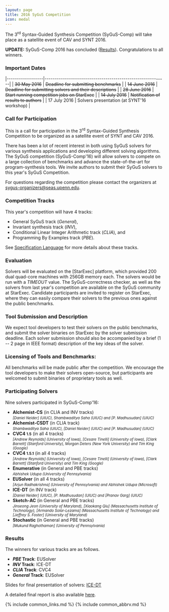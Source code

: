 ```yaml
---
layout: page
title: 2016 SyGuS Competition
icon: medal
---
```


The 3<sup>rd</sup> Syntax-Guided Synthesis Competition (SyGuS-Comp)
will take place as a satellite event of CAV and SYNT 2016.

**UPDATE:**
SyGuS-Comp 2016 has concluded ([Results](#results)).
Congratulations to all winners.


### Important Dates

|------------------|------------------------------------------------------------|
| ~~30 May 2016~~  | ~~Deadline for submitting benchmarks~~                     |
| ~~14 June 2016~~ | ~~Deadline for submitting solvers and their descriptions~~ |
| ~~28 June 2016~~ | ~~Start running competition jobs on StarExec~~             |
| ~~14 July 2016~~ | ~~Notification of results to authors~~                     |
| 17 July 2016     | Solvers presentation (at SYNT'16 workshop)                 |


### Call for Participation

This is a call for participation in the 3<sup>rd</sup> Syntax-Guided Synthesis Competition
to be organized as a satellite event of SYNT and CAV 2016.

There has been a lot of recent interest in both using SyGuS solvers for various synthesis applications
and developing different solving algorithms.
The SyGuS competition (SyGuS-Comp'16) will allow solvers to compete on a large collection of benchmarks
and advance the state-of-the-art for program-synthesis tools.
We invite authors to submit their SyGuS solvers to this year's SyGuS Competition.

For questions regarding the competition please contact the organizers at <sygus-organizers@seas.upenn.edu>.


### Competition Tracks

This year's competition will have 4 tracks:
<br>
- General SyGuS track (_General_),
- Invariant synthesis track (_INV_),
- Conditional Linear Integer Arithmetic track (_CLIA_), and
- Programming By Examples track (_PBE_).

See [Specification Language](/language.html) for more details about these tracks.


### Evaluation

Solvers will be evaluated on the [StarExec] platform,
which provided 200 dual quad-core machines with 256GB memory each.
The solvers would be run with a _TIMEOUT_ value.
The SyGuS-correctness checker, as well as the solvers from last year's competition
are available on the SyGuS community at StarExec.
Candidate participants are invited to register on StarExec,
where they can easily compare their solvers to the previous ones against the public benchmarks.


### Tool Submission and Description

We expect tool developers to test their solvers on the public benchmarks,
and submit the solver binaries on StarExec by the solver submission deadline.
Each solver submission should also be accompanied by a brief (1 -- 2 page in IEEE format)
description of the key ideas of the solver.


### Licensing of Tools and Benchmarks:

All benchmarks will be made public after the competition.
We encourage the tool developers to make their solvers open-source,
but participants are welcomed to submit binaries of proprietary tools as well.


### Participating Solvers

Nine solvers participated in SyGuS-Comp'16:
- **Alchemist-CS** (in CLIA and INV tracks) <br>
  <small><em>
    [Daniel Neider] (UIUC), Shambwaditya Saha (UIUC) and [P. Madhusudan] (UIUC)
  </em></small>
- **Alchemist-CSDT** (in CLIA track) <br>
  <small><em>
    Shambwaditya Saha (UIUC), [Daniel Neider] (UIUC) and [P. Madhusudan] (UIUC)
  </em></small>
- **CVC4 <small>1.5</small>** (in all 4 tracks) <br>
  <small><em>
    [Andrew Reynolds] (University of Iowa), [Cesare Tinelli] (University of Iowa),
    [Clark Barrett] (Stanford University), Morgan Deters (New York University)
    and Tim King (Google)
  </em></small>
- **CVC4 <small>1.5.1</small>** (in all 4 tracks) <br>
  <small><em>
    [Andrew Reynolds] (University of Iowa), [Cesare Tinelli] (University of Iowa),
    [Clark Barrett] (Stanford University) and Tim King (Google)
  </em></small>
- **Enumerative** (in General and PBE tracks) <br>
  <small><em>
    Abhishek Udupa (University of Pennsylvania)
  </em></small>
- **EUSolver** (in all 4 tracks) <br>
  <small><em>
    [Arjun Radhakrishna] (University of Pennsylvania) and Abhishek Udupa (Microsoft)
  </em></small>
- **ICE-DT** (in INV track) <br>
  <small><em>
    [Daniel Neider] (UIUC), [P. Madhusudan] (UIUC) and [Pranav Garg] (UIUC)
  </em></small>
- **Sketch-AC** (in General and PBE tracks) <br>
  <small><em>
    Jinseong Jeon (University of Maryland), [Xiaokang Qiu] (Massachusetts Institute of Technology),
    [Armando Solar-Lezama] (Massachusetts Institute of Technology) and [Jeffrey S. Foster] (University of Maryland)
  </em></small>
- **Stochastic** (in General and PBE tracks) <br>
  <small><em>
    [Mukund Raghothaman] (University of Pennsylvania)
  </em></small>


### Results

The winners for various tracks are as follows.

- **_PBE_ Track**: EUSolver
- **_INV_ Track**: ICE-DT
- **_CLIA_ Track**: CVC4
- **_General_ Track**: EUSolver

Slides for final presentation of solvers:
[ICE-DT](/assets/pdf/SyGuS-Comp'16/ICE-DT.pdf)

A detailed final report is also available [here](/assets/pdf/SyGuS-Comp'16/publication.pdf).

{% include common_links.md %}
{% include common_abbrv.md %}
